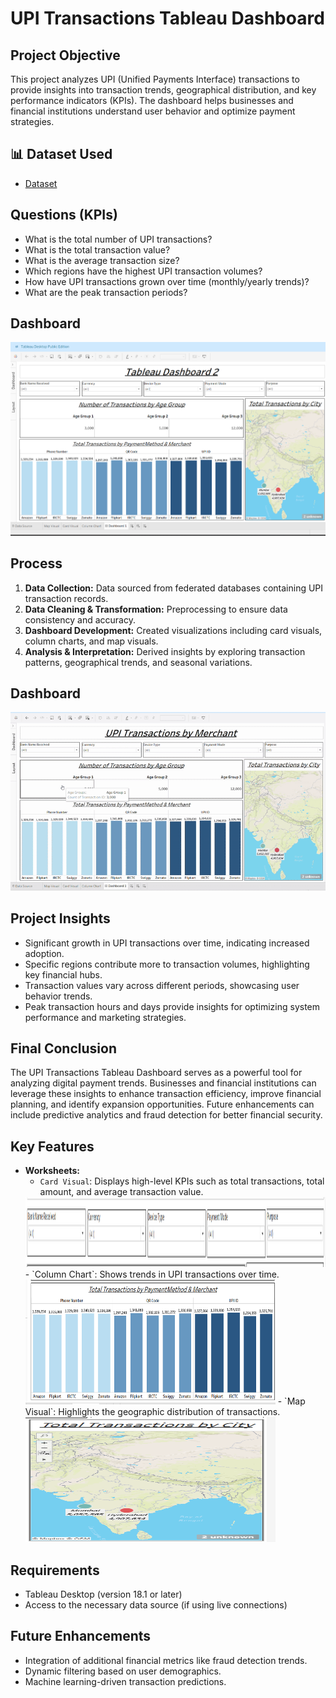 # UPI Transactions Tableau Dashboard

## Project Objective
This project analyzes UPI (Unified Payments Interface) transactions to provide insights into transaction trends, geographical distribution, and key performance indicators (KPIs). The dashboard helps businesses and financial institutions understand user behavior and optimize payment strategies.

## 📊 Dataset Used
- <a href="https://github.com/Abhishek2999/Data-Analysis-Tableau-Dashboard/blob/main/UPI%2BTransactions%20Tableau-Dashboard/UPI%2BTransactions.xlsx">Dataset</a>

## Questions (KPIs)
- What is the total number of UPI transactions?
- What is the total transaction value?
- What is the average transaction size?
- Which regions have the highest UPI transaction volumes?
- How have UPI transactions grown over time (monthly/yearly trends)?
- What are the peak transaction periods?

## Dashboard

![Screenshot 2025-02-23 131215](https://github.com/Abhishek2999/Data-Analysis-Tableau-Dashboard/blob/main/UPI%2BTransactions%20Tableau-Dashboard/Screenshot.png)

## Process
1. **Data Collection:** Data sourced from federated databases containing UPI transaction records.
2. **Data Cleaning & Transformation:** Preprocessing to ensure data consistency and accuracy.
3. **Dashboard Development:** Created visualizations including card visuals, column charts, and map visuals.
4. **Analysis & Interpretation:** Derived insights by exploring transaction patterns, geographical trends, and seasonal variations.

## Dashboard

![GIF Description](https://github.com/Abhishek2999/Data-Analysis-Tableau-Dashboard/blob/main/UPI%2BTransactions%20Tableau-Dashboard/Dashboard%20Gif.gif)



## Project Insights
- Significant growth in UPI transactions over time, indicating increased adoption.
- Specific regions contribute more to transaction volumes, highlighting key financial hubs.
- Transaction values vary across different periods, showcasing user behavior trends.
- Peak transaction hours and days provide insights for optimizing system performance and marketing strategies.

## Final Conclusion
The UPI Transactions Tableau Dashboard serves as a powerful tool for analyzing digital payment trends. Businesses and financial institutions can leverage these insights to enhance transaction efficiency, improve financial planning, and identify expansion opportunities. Future enhancements can include predictive analytics and fraud detection for better financial security.

## Key Features
- **Worksheets:**
  - `Card Visual`: Displays high-level KPIs such as total transactions, total amount, and average transaction value.
  <img src="https://github.com/Abhishek2999/Data-Analysis-Tableau-Dashboard/blob/main/UPI%2BTransactions%20Tableau-Dashboard/card%20visual.png" width="1550" height="112">
  - `Column Chart`: Shows trends in UPI transactions over time.
  <img src="https://github.com/Abhishek2999/Data-Analysis-Tableau-Dashboard/blob/main/UPI%2BTransactions%20Tableau-Dashboard/Column%20chart.png" width="400" height="200">
  - `Map Visual`: Highlights the geographic distribution of transactions.
  <img src="https://github.com/Abhishek2999/Data-Analysis-Tableau-Dashboard/blob/main/UPI%2BTransactions%20Tableau-Dashboard/map%20visual.png" width="400" height="200">



## Requirements
- Tableau Desktop (version 18.1 or later)
- Access to the necessary data source (if using live connections)

## Future Enhancements
- Integration of additional financial metrics like fraud detection trends.
- Dynamic filtering based on user demographics.
- Machine learning-driven transaction predictions.


